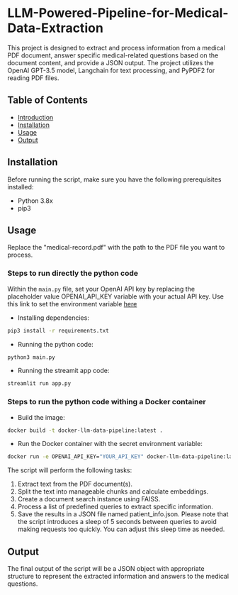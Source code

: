 # LLM-Powered-Pipeline-for-Medical-Data-Extraction
This project is designed to extract and process information from a medical PDF document, answer specific medical-related questions based on the document content, and provide a JSON output. The project utilizes the OpenAI GPT-3.5 model, Langchain for text processing, and PyPDF2 for reading PDF files.


## Table of Contents

- [Introduction](#introduction)
- [Installation](#installation)
- [Usage](#usage)
- [Output](#output)

## Installation

Before running the script, make sure you have the following prerequisites installed:

- Python 3.8x
- pip3


## Usage

Replace the "medical-record.pdf" with the path to the PDF file you want to process.


### Steps to run directly the python code
Within the `main.py` file, set your OpenAI API key by replacing the placeholder value OPENAI_API_KEY variable with your actual API key. Use this link to set the environment variable [here](https://help.openai.com/en/articles/5112595-best-practices-for-api-key-safety?ref=blog.streamlit.io)

- Installing dependencies:
```bash
pip3 install -r requirements.txt
```
- Running the python code:
```bash
python3 main.py
```


- Running the streamit app code:
```bash
streamlit run app.py
```

### Steps to run the python code withing a Docker container

- Build the image:
```bash
docker build -t docker-llm-data-pipeline:latest .
```

- Run the Docker container with the secret environment variable:
```bash
docker run -e OPENAI_API_KEY="YOUR_API_KEY" docker-llm-data-pipeline:latest
```

The script will perform the following tasks:

1. Extract text from the PDF document(s).
2. Split the text into manageable chunks and calculate embeddings.
3. Create a document search instance using FAISS.
4. Process a list of predefined queries to extract specific information.
5. Save the results in a JSON file named patient_info.json.
Please note that the script introduces a sleep of 5 seconds between queries to avoid making requests too quickly. You can adjust this sleep time as needed.


## Output
The final output of the script will be a JSON object with appropriate structure to represent the extracted information and answers to the medical questions.
